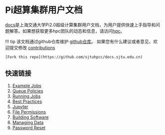 # Pi超算集群用户文档
[docs](http://docs.hpc.sjtu.edu.cn/)是上海交通大学Pi2.0超级计算集群用户文档，为用户提供快速上手指导和问题解答。如果想获取更多hpc团队的动态和信息，请访问[hpc](https://hpc.sjtu.edu.cn/)。

!!! tip 
	该文档通过github仓库维护
	[github仓库](https://github.com/sjtuhpcc/docs.sjtu.edu.cn)。
	如果您有什么建议或者意见，欢迎提交修改
	[contributions]()
	
	[Fork this repo](https://github.com/sjtuhpcc/docs.sjtu.edu.cn)

## 快速链接

 1. [Example Jobs]()
 1. [Queue Policies]()
 1. [Running Jobs]()
 1. [Best Practices]()
 1. [Jupyter]()
 1. [File Permissions]()
 1. [Building Software]()
 1. [Managing Data]()
 1. [Password Reset]()
